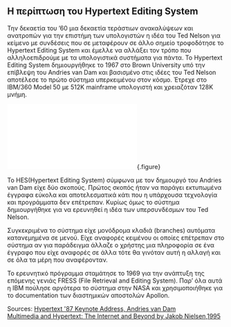 ## Η περίπτωση του Hypertext Editing System

Την δεκαετία του ’60 μια δεκαετία τεράστιων ανακαλύψεων και ανατροπών για την επιστήμη των υπολογιστών η ιδέα του Ted Nelson για κείμενο με συνδέσεις που σε μεταφέρουν σε άλλο σημείο τροφοδότησε το Hypertext Editing System και έμελλε να αλλάξει τον τρόπο που αλληλοεπιδρούμε με τα υπολογιστικά συστήματα για πάντα. Το Hypertext Editing System δημιουργήθηκε το 1967 στο Brown University υπό την επίβλεψη του Andries van Dam και βασισμένο στις ιδέες του Ted Nelson αποτέλεσε το πρώτο σύστημα υπερκειμένου στον κόσμο. Έτρεχε στο IBM/360 Model 50 με 512K mainframe υπολογιστή και χρειαζόταν 128Κ μνήμη.

![](hypertext_system.md){.figure}

Το HES(Hypertext Editing System) σύμφωνα με τον δημιουργό του Andries van Dam είχε δύο σκοπούς. Πρώτος σκοπός ήταν να παράγει εκτυπωμένα έγγραφα εύκολα και αποτελεσματικά κάτι που η υπάρχουσα τεχνολογία και προγράμματα δεν επέτρεπαν. Κυρίως όμως το σύστημα δημιουργήθηκε για να ερευνηθεί η ιδέα των υπερσυνδέσμων του Ted Nelson.
<br>

Συγκεκριμένα το σύστημα είχε μονόδρομα κλαδιά (branches) αυτόματα κατανεμημένα σε μενού. Είχε αναφορές κειμένου οι οποίες επέτρεπαν στο σύστημα αν για παράδειγμα άλλαζε ο χρήστης μια πληροφορία σε ένα έγγραφο που είχε αναφορές σε άλλα τότε θα γινόταν αυτή η αλλαγή και σε όλα τα μέρη που αναφέρονταν.
<br>

Το ερευνητικό πρόγραμμα σταμάτησε το 1969 για την ανάπτυξη της επόμενης γενιάς FRESS (File Retrieval and Editing System). Παρ’ όλα αυτά η IBM πούλησε αργότερα το σύστημα στην NASA και χρησιμοποιήθηκε για το documentation των διαστημικών αποστολών Apollon.
<br>

Sources: [Hypertext '87 Keynote Address, Andries van Dam](https://cs.brown.edu/memex/HT_87_Keynote_Address.html)<br>[Multimedia and Hypertext: The Internet and Beyond by  Jakob Nielsen,1995](https://books.google.gr/books?hl=el&lr=&id=KgZXCCfP0rQC&oi=fnd&pg=PR9&dq=Hypertext+Editing+System+1967&ots=OImr5WGnGl&sig=K3QtROUUBqLx602PvPzdzdA2MVI&redir_esc=y#v=onepage&q=Hypertext%20Editing%20System%201967&f=false)
